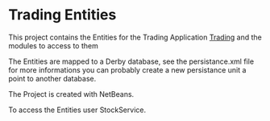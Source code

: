 Trading Entities
================

This project contains the Entities for the Trading Application <a href="https://github.com/kenparker/IB_Trading_Manager">Trading</a>
and the modules to access to them

The Entities are mapped to a Derby database, see the persistance.xml file for more informations
you can probably create a new persistance unit a point to another database.

The Project is created with NetBeans.

To access the Entities user StockService.